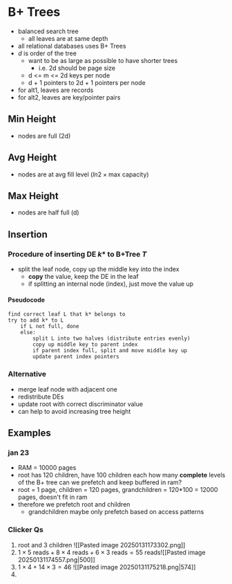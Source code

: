 # B+ Trees
- balanced search tree
	- all leaves are at same depth
- all relational databases uses B+ Trees
- $d$ is order of the tree
	- want to be as large as possible to have shorter trees
		- i.e. 2d should be page size
	- d <= m <= 2d keys per node
	- d + 1 pointers to 2d + 1 pointers per node
- for alt1, leaves are records
- for alt2, leaves are key/pointer pairs
## Min Height
- nodes are full (2d)
## Avg Height
- nodes are at avg fill level ($ln2 \times \text{max capacity}$)
## Max Height
- nodes are half full (d)
## Insertion
### Procedure of inserting DE $k*$ to B+Tree $T$
- split the leaf node, copy up the middle key into the index
	- **copy** the value, keep the DE in the leaf
	- if splitting an internal node (index), just move the value up
#### Pseudocode 
```
find correct leaf L that k* belongs to
try to add k* to L
	if L not full, done
	else:
		split L into two halves (distribute entries evenly)
		copy up middle key to parent index
		if parent index full, split and move middle key up
		update parent index pointers
```
### Alternative
- merge leaf node with adjacent one
- redistribute DEs
- update root with correct discriminator value
- can help to avoid increasing tree height
## Examples
### jan 23
- RAM = 10000 pages
- root has 120 children, have 100 children each
how many **complete** levels of the B+ tree can we prefetch and keep buffered in ram?
- root = 1 page, children = 120 pages, grandchildren = 120\*100 = 12000 pages, doesn't fit in ram
- therefore we prefetch root and children
	- grandchildren maybe only prefetch based on access patterns
### Clicker Qs
1. root and 3 children ![[Pasted image 20250131173302.png]]
2. $1\times 5\text{ reads}+8\times4\text{ reads}+6\times3\text{ reads} = 55 \text{ reads}$![[Pasted image 20250131174557.png|500]]
3. $1\times4+14\times3=46$ ![[Pasted image 20250131175218.png|574]]
4. 
